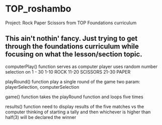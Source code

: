 # TOP_roshambo
 Project: Rock Paper Scissors from TOP Foundations curriculum

 ## This ain't nothin' fancy. Just trying to get through the foundations curriculum while focusing on what the lesson/section topic.

computerPlay()
    function
        serves as computer player
        uses random number selection on 1 - 30
        1-10 ROCK
        11-20 SCISSORS
        21-30 PAPER

playRound()
    function
        play a single round of the game
        two param: playerSelection, computerSelection
        
game()
    function
        takes the playRound function and loops five times

results()
    function
        need to display results of the five matches vs the computer
        thinking of starting a tally and then whichever is higher than half(3) will be declared the winner